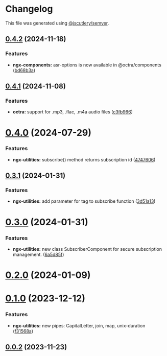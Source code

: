 # Changelog

This file was generated using [@jscutlery/semver](https://github.com/jscutlery/semver).

## [0.4.2](https://github.com/IPS-LMU/octra/compare/ngx-utilities-0.4.1...ngx-utilities-0.4.2) (2024-11-18)


### Features

* **ngx-components:** asr-options is now available in @octra/components ([bd68b3a](https://github.com/IPS-LMU/octra/commit/bd68b3aad6be0ef9d9db4e90778c410ea1bf0699))



## [0.4.1](https://github.com/IPS-LMU/octra/compare/ngx-utilities-0.4.0...ngx-utilities-0.4.1) (2024-11-08)


### Features

* **octra:** support for .mp3, .flac, .m4a audio files ([c3fb966](https://github.com/IPS-LMU/octra/commit/c3fb9667b8f83aba8a8bd6da52382a5b00c01f71))



# [0.4.0](https://github.com/IPS-LMU/octra/compare/ngx-utilities-0.3.1...ngx-utilities-0.4.0) (2024-07-29)


### Features

* **ngx-utilities:** subscribe() method returns subscription id ([4747606](https://github.com/IPS-LMU/octra/commit/47476062e5c808e37c7f575eedb92b98b97b9646))



## [0.3.1](https://github.com/IPS-LMU/octra/compare/ngx-utilities-0.3.0...ngx-utilities-0.3.1) (2024-01-31)


### Features

* **ngx-utilities:** add parameter for tag to subscribe function ([3d51a13](https://github.com/IPS-LMU/octra/commit/3d51a1314d163a4de247b995e754dfdd77cb1fb7))



# [0.3.0](https://github.com/IPS-LMU/octra/compare/ngx-utilities-0.2.0...ngx-utilities-0.3.0) (2024-01-31)


### Features

* **ngx-utilities:** new class SubscriberComponent for secure subscription management. ([6a5d85f](https://github.com/IPS-LMU/octra/commit/6a5d85f8408922442a10b0874090c30f5cce5a5e))



# [0.2.0](https://github.com/IPS-LMU/octra/compare/ngx-utilities-0.1.0...ngx-utilities-0.2.0) (2024-01-09)



# [0.1.0](https://github.com/IPS-LMU/octra/compare/ngx-utilities-0.0.2...ngx-utilities-0.1.0) (2023-12-12)


### Features

* **ngx-utilities:** new pipes: CapitalLetter, join, map, unix-duration ([f31568a](https://github.com/IPS-LMU/octra/commit/f31568a1f7a21cf98e55decd7163fee6146eeded))



## [0.0.2](https://github.com/IPS-LMU/octra/compare/ngx-utilities-0.0.1...ngx-utilities-0.0.2) (2023-11-23)
